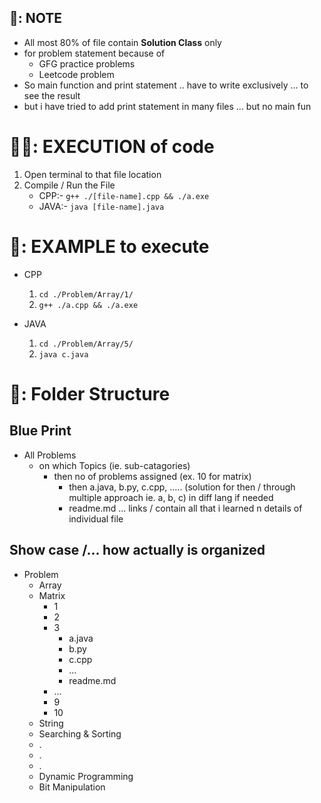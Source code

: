 ## 📒: NOTE

- All most 80% of file contain **__Solution Class__** only
- for problem statement because of
  - GFG practice problems
  - Leetcode problem
- So main function and print statement .. have to write exclusively ... to see the result
- but i have tried to add print statement in many files ... but no main fun

# 🏃‍♂️: EXECUTION of code

1. Open terminal to that file location
2. Compile / Run the File
   - CPP:- `g++ ./[file-name].cpp && ./a.exe`
   - JAVA:- `java [file-name].java`

# 👀: EXAMPLE to execute

- CPP
  1. `cd ./Problem/Array/1/`
  2. `g++ ./a.cpp && ./a.exe`

- JAVA
  1. `cd ./Problem/Array/5/`
  2. `java c.java`


# 📂: Folder Structure

## Blue Print
- All Problems
  - on which Topics (ie. sub-catagories)
    - then no of problems assigned (ex. 10 for matrix)
      - then a.java, b.py, c.cpp, ..... (solution for then / through multiple approach ie. a, b, c) in diff lang if needed
      - readme.md ... links / contain all that i learned n details of individual file

## Show case /... how actually is organized
- Problem
  - Array
  - Matrix
    - 1
    - 2
    - 3
      - a.java
      - b.py
      - c.cpp
      - ...
      - readme.md
    - ...
    - 9
    - 10
  - String
  - Searching & Sorting
  - .
  - .
  - .
  - Dynamic Programming
  - Bit Manipulation
